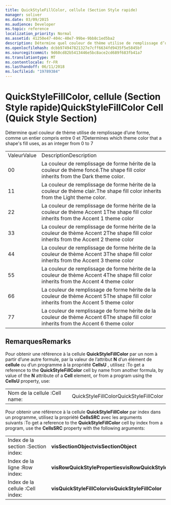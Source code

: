 ```yaml
---
title: QuickStyleFillColor, cellule (Section Style rapide)
manager: soliver
ms.date: 03/09/2015
ms.audience: Developer
ms.topic: reference
localization_priority: Normal
ms.assetid: 41250e47-404c-40e7-99be-9bb8c1ed5ba2
description: Détermine quel couleur de thème utilise de remplissage d’une forme, comme un entier compris entre 0 et 7
ms.openlocfilehash: dcbb974947821327e7cff6634fd9435f5e5845bf
ms.sourcegitcommit: 9d60cd82b5413446e5bc8ace2cd689f683fb41a7
ms.translationtype: MT
ms.contentlocale: fr-FR
ms.lasthandoff: 06/11/2018
ms.locfileid: "19789384"
---
```

# <a name="quickstylefillcolor-cell-quick-style-section"></a><span data-ttu-id="fd8eb-103">QuickStyleFillColor, cellule (Section Style rapide)</span><span class="sxs-lookup"><span data-stu-id="fd8eb-103">QuickStyleFillColor Cell (Quick Style Section)</span></span>

<span data-ttu-id="fd8eb-104">Détermine quel couleur de thème utilise de remplissage d’une forme, comme un entier compris entre 0 et 7</span><span class="sxs-lookup"><span data-stu-id="fd8eb-104">Determines which theme color that a shape's fill uses, as an integer from 0 to 7</span></span>
  
|||
|:-----|:-----|
|<span data-ttu-id="fd8eb-105">Valeur</span><span class="sxs-lookup"><span data-stu-id="fd8eb-105">Value</span></span>  <br/> |<span data-ttu-id="fd8eb-106">Description</span><span class="sxs-lookup"><span data-stu-id="fd8eb-106">Description</span></span>  <br/> |
|<span data-ttu-id="fd8eb-107">0</span><span class="sxs-lookup"><span data-stu-id="fd8eb-107">0</span></span>  <br/> |<span data-ttu-id="fd8eb-108">La couleur de remplissage de forme hérite de la couleur de thème foncé.</span><span class="sxs-lookup"><span data-stu-id="fd8eb-108">The shape fill color inherits from the Dark theme color.</span></span>  <br/> |
|<span data-ttu-id="fd8eb-109">1</span><span class="sxs-lookup"><span data-stu-id="fd8eb-109">1</span></span>  <br/> |<span data-ttu-id="fd8eb-110">La couleur de remplissage de forme hérite de la couleur de thème clair.</span><span class="sxs-lookup"><span data-stu-id="fd8eb-110">The shape fill color inherits from the Light theme color.</span></span>  <br/> |
|<span data-ttu-id="fd8eb-111">2</span><span class="sxs-lookup"><span data-stu-id="fd8eb-111">2</span></span>  <br/> |<span data-ttu-id="fd8eb-112">La couleur de remplissage de forme hérite de la couleur de thème Accent 1</span><span class="sxs-lookup"><span data-stu-id="fd8eb-112">The shape fill color inherits from the Accent 1 theme color</span></span>  <br/> |
|<span data-ttu-id="fd8eb-113">3</span><span class="sxs-lookup"><span data-stu-id="fd8eb-113">3</span></span>  <br/> |<span data-ttu-id="fd8eb-114">La couleur de remplissage de forme hérite de la couleur de thème Accent 2</span><span class="sxs-lookup"><span data-stu-id="fd8eb-114">The shape fill color inherits from the Accent 2 theme color</span></span>  <br/> |
|<span data-ttu-id="fd8eb-115">4</span><span class="sxs-lookup"><span data-stu-id="fd8eb-115">4</span></span>  <br/> |<span data-ttu-id="fd8eb-116">La couleur de remplissage de forme hérite de la couleur de thème Accent 3</span><span class="sxs-lookup"><span data-stu-id="fd8eb-116">The shape fill color inherits from the Accent 3 theme color</span></span>  <br/> |
|<span data-ttu-id="fd8eb-117">5</span><span class="sxs-lookup"><span data-stu-id="fd8eb-117">5</span></span>  <br/> |<span data-ttu-id="fd8eb-118">La couleur de remplissage de forme hérite de la couleur de thème Accent 4</span><span class="sxs-lookup"><span data-stu-id="fd8eb-118">The shape fill color inherits from the Accent 4 theme color</span></span>  <br/> |
|<span data-ttu-id="fd8eb-119">6</span><span class="sxs-lookup"><span data-stu-id="fd8eb-119">6</span></span>  <br/> |<span data-ttu-id="fd8eb-120">La couleur de remplissage de forme hérite de la couleur de thème Accent 5</span><span class="sxs-lookup"><span data-stu-id="fd8eb-120">The shape fill color inherits from the Accent 5 theme color</span></span>  <br/> |
|<span data-ttu-id="fd8eb-121">7</span><span class="sxs-lookup"><span data-stu-id="fd8eb-121">7</span></span>  <br/> |<span data-ttu-id="fd8eb-122">La couleur de remplissage de forme hérite de la couleur de thème Accent 6</span><span class="sxs-lookup"><span data-stu-id="fd8eb-122">The shape fill color inherits from the Accent 6 theme color</span></span>  <br/> |
   
## <a name="remarks"></a><span data-ttu-id="fd8eb-123">Remarques</span><span class="sxs-lookup"><span data-stu-id="fd8eb-123">Remarks</span></span>

<span data-ttu-id="fd8eb-124">Pour obtenir une référence à la cellule **QuickStyleFillColor** par un nom à partir d’une autre formule, par la valeur de l’attribut **N** d’un élément de **cellule** ou d’un programme à la propriété **CellsU** , utilisez :</span><span class="sxs-lookup"><span data-stu-id="fd8eb-124">To get a reference to the **QuickStyleFillColor** cell by name from another formula, by value of the **N** attribute of a **Cell** element, or from a program using the **CellsU** property, use:</span></span> 
  
|||
|:-----|:-----|
| <span data-ttu-id="fd8eb-125">Nom de la cellule :</span><span class="sxs-lookup"><span data-stu-id="fd8eb-125">Cell name:</span></span>  <br/> | <span data-ttu-id="fd8eb-126">QuickStyleFillColor</span><span class="sxs-lookup"><span data-stu-id="fd8eb-126">QuickStyleFillColor</span></span>  <br/> |
   
<span data-ttu-id="fd8eb-127">Pour obtenir une référence à la cellule **QuickStyleFillColor** par index dans un programme, utilisez la propriété **CellsSRC** avec les arguments suivants :</span><span class="sxs-lookup"><span data-stu-id="fd8eb-127">To get a reference to the **QuickStyleFillColor** cell by index from a program, use the **CellsSRC** property with the following arguments:</span></span> 
  
|||
|:-----|:-----|
| <span data-ttu-id="fd8eb-128">Index de la section :</span><span class="sxs-lookup"><span data-stu-id="fd8eb-128">Section index:</span></span>  <br/> |<span data-ttu-id="fd8eb-129">**visSectionObject**</span><span class="sxs-lookup"><span data-stu-id="fd8eb-129">**visSectionObject**</span></span> <br/> |
| <span data-ttu-id="fd8eb-130">Index de la ligne :</span><span class="sxs-lookup"><span data-stu-id="fd8eb-130">Row index:</span></span>  <br/> |<span data-ttu-id="fd8eb-131">**visRowQuickStyleProperties**</span><span class="sxs-lookup"><span data-stu-id="fd8eb-131">**visRowQuickStyleProperties**</span></span> <br/> |
| <span data-ttu-id="fd8eb-132">Index de la cellule :</span><span class="sxs-lookup"><span data-stu-id="fd8eb-132">Cell index:</span></span>  <br/> |<span data-ttu-id="fd8eb-133">**visQuickStyleFillColor**</span><span class="sxs-lookup"><span data-stu-id="fd8eb-133">**visQuickStyleFillColor**</span></span> <br/> |
   

